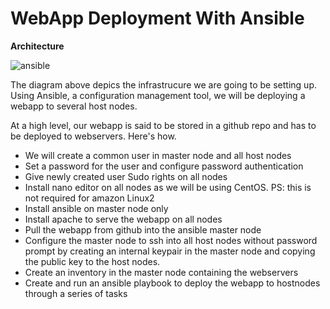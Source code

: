 # WebApp Deployment With Ansible

**Architecture**

![ansible](https://user-images.githubusercontent.com/99888333/224481883-e5026c46-a55e-4f58-b3f7-5d7d9a4dcf08.png)

The diagram above depics the infrastrucure we are going to be setting up. Using Ansible, a configuration management tool,  we will be deploying a webapp to several host nodes.

At a high level, our webapp is said to be stored in a github repo and has to be deployed to webservers. Here's how.

- We will create a common user in master node and all host nodes
- Set a password for the user and configure password authentication
- Give newly created user Sudo rights on all nodes
- Install nano editor on all nodes as we will be using CentOS. PS: this is not required for amazon Linux2
- Install ansible on master node only
- Install apache to serve the webapp on all nodes
- Pull the webapp from github into the ansible master node
- Configure the master node to ssh into all host nodes without password prompt by creating an internal keypair in the master node and copying the public key to the host nodes.
- Create an inventory in the master node containing the webservers
- Create and run an ansible playbook to deploy the webapp to hostnodes through a series of tasks
